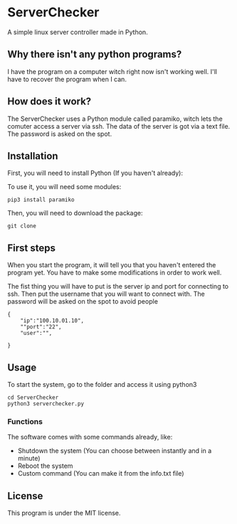 # ServerChecker

A simple linux server controller made in Python.

## Why there isn't any python programs?

I have the program on a computer witch right now isn't working well. I'll have to recover the program when I can.

## How does it work? 

The ServerChecker uses a Python module called paramiko, witch lets the comuter access a server via ssh. The data of the server is got via a text file. The password is asked on the spot.

## Installation

First, you will need to install Python (If you haven't already):


To use it, you will need some modules:

```
pip3 install paramiko
```

Then, you will need to download the package:

```
git clone 
```

## First steps

When you start the program, it will tell you that you haven't entered the program yet. You have to make some modifications in order to work well.

The fist thing you will have to put is the server ip and port for connecting to ssh. Then put the username that you will want to connect with. The password will be asked on the spot to avoid people 
```
{
	"ip":"100.10.01.10", 
	""port":"22", 
    "user":"", 

}
```



## Usage

To start the system, go to the folder and access it using python3

```
cd ServerChecker
python3 serverchecker.py
```

### Functions

The software comes with some commands already, like:

- Shutdown the system (You can choose between instantly and in a minute)
- Reboot the system
- Custom command (You can make it from the info.txt file)

## License

This program is under the MIT license.
